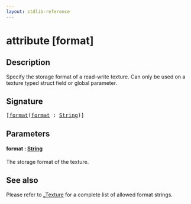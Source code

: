 ```yaml
---
layout: stdlib-reference
---
```


# attribute [format]

## Description

Specify the storage format of a read-write texture. Can only be used on a texture typed struct field or global parameter.

## Signature

<pre>
[<a href="format.md">format</a>(<a href="format.md">format</a> : <a href="../types/string-0/index.md" class="code_type">String</a>)]
</pre>

## Parameters

####  <a id="decl-format"></a>format  : [String](../types/string-0/index.md)
The storage format of the texture.


## See also

Please refer to <span class='code'><a href="../types/0texture-01/index.md" class="code_type">_Texture</a></span> for a complete list of allowed format strings.



<script>
// Fix .md links to .html when on ReadTheDocs
if (window.location.hostname.includes('readthedocs') || 
    window.location.hostname.includes('rtfd.io')) {
  document.addEventListener('DOMContentLoaded', function() {
    const links = document.querySelectorAll('a');
    links.forEach(link => {
      if (link.getAttribute('href') && link.getAttribute('href').endsWith('.md')) {
        link.href = link.href.replace(/\.md($|#|\?)/, '.html$1');
      }
    });
  });
}
</script>
